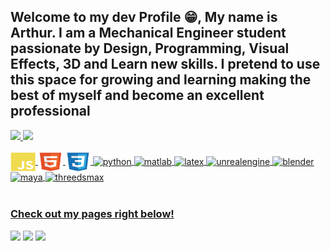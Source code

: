 ## Welcome to my  dev Profile 😁, My name is Arthur. I am a Mechanical Engineer student passionate by Design, Programming, Visual Effects, 3D and Learn new skills. I pretend to use this space for growing and learning making the best of myself and become an excellent professional

 <div>
   <a href="https://github.com/Arthuranjoss">
   <img height="180em" src="https://github-readme-stats.vercel.app/api?username=Arthuranjoss&show_icons=true&theme=dark&include_all_commits=true&count_private=true"/>
   <img height="180em" src="https://github-readme-stats.vercel.app/api/top-langs/?username=Arthuranjoss&layout=compact&langs_count=6&theme=dark"/>
</div>
    
<div style="display: inline_block"><br>
  <img align="center" alt="Js" height="30" width="40" src="https://raw.githubusercontent.com/devicons/devicon/master/icons/javascript/javascript-plain.svg ">
  <img align="center" alt="HTML" height="30" width="40" src="https://raw.githubusercontent.com/devicons/devicon/master/icons/html5/html5-original.svg ">
  <img align="center" alt="CSS" height="30" width="40" src="https://raw.githubusercontent.com/devicons/devicon/master/icons/css3/css3-original.svg ">
   <img align="center" alt="python" height="30" width="40" src="https://cdn.jsdelivr.net/gh/devicons/devicon@latest/icons/python/python-original.svg" />
  <img align="center"  alt="matlab" height="30" width="40"  src="https://cdn.jsdelivr.net/gh/devicons/devicon@latest/icons/matlab/matlab-original.svg" />
  <img align="center" alt="latex" height="30" width="40" src="https://cdn.jsdelivr.net/gh/devicons/devicon@latest/icons/latex/latex-original.svg" />
  <img align="center"  alt="unrealengine" height="30" width="40"  src="https://cdn.jsdelivr.net/gh/devicons/devicon@latest/icons/unrealengine/unrealengine-original.svg" />
  <img align="center"  alt="blender" height="30" width="40"  src="https://cdn.jsdelivr.net/gh/devicons/devicon@latest/icons/blender/blender-original.svg" />
  <img align="center"  alt="maya" height="30" width="40"  src="https://cdn.jsdelivr.net/gh/devicons/devicon@latest/icons/maya/maya-original.svg" />
   <img align="center"  alt="threedsmax" height="30" width="40" src="https://cdn.jsdelivr.net/gh/devicons/devicon@latest/icons/threedsmax/threedsmax-original.svg" /> 
  
                  
          
</div>


<br>
 
### Check out my pages right below!
 
<div>
  <a href="https://instagram.com/arthur_anjos_s" target="_blank"><img src="https://img.shields.io/badge/-Instagram-%23E4405F?style=for-the- badge&logo=instagram&logoColor=white" target="_blank"></a>
  <a href = "mailto:anjoss2023@gmail.com"><img src="https://img.shields.io/badge/-Gmail-%23333?style=for-the-badge&logo=gmail&logoColor=white" target="_blank"></a>
  <a href="https://www.linkedin.com/in/arthur-almeida-0017b21ab" target="_blank"><img src="https://img.shields.io/badge/-LinkedIn-%230077B5?style= for-the-badge&logo=linkedin&logoColor=white" target="_blank"></a>
</div>
